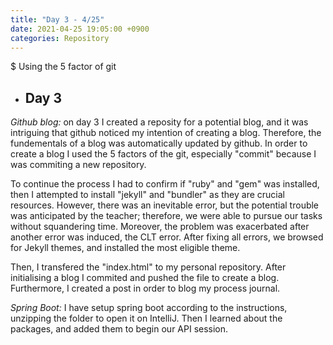 ```yaml
---
title: "Day 3 - 4/25"
date: 2021-04-25 19:05:00 +0900
categories: Repository
---
```

$ Using the 5 factor of git
- ## **Day 3**

*Github blog:* on day 3 I created a reposity for a potential blog, and it was intriguing that github noticed my intention of creating a blog. Therefore, the fundementals of a blog was automatically updated by github. In order to create a blog I used the 5 factors of the git, especially "commit" because I was commiting a new repository. 

To continue the process I had to confirm if "ruby" and "gem" was installed, then I attempted to install "jekyll" and "bundler" as they are crucial resources. However, there was an inevitable error, but the potential trouble was anticipated by the teacher; therefore, we were able to pursue our tasks without squandering time. Moreover, the problem was exacerbated after another error was induced, the CLT error. After fixing all errors, we browsed for Jekyll themes, and installed the most eligible theme. 

Then, I transfered the "index.html" to my personal repository. After initialising a blog I commited and pushed the file to create a blog. Furthermore, I created a post in order to blog my process journal. 

*Spring Boot:*
I have setup spring boot according to the instructions, unzipping the folder to open it on IntelliJ. Then I learned about the packages, and added them to begin our API session.
